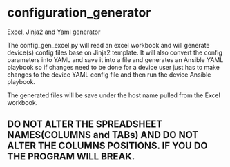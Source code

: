 # configuration_generator
Excel, Jinja2 and Yaml generator

The config_gen_excel.py will read an excel workbook and will generate device(s) config files base on Jinja2 template. It will also convert the config parameters into YAML and save it into a file and generates an Ansible YAML playbook so if changes need to be done for a device user just has to make changes to the device YAML config file and then run the device Ansible playbook.

The generated files will be save under the host name pulled from the Excel workbook.

## DO NOT ALTER THE SPREADSHEET NAMES(COLUMNS and TABs) AND DO NOT ALTER THE COLUMNS POSITIONS. IF YOU DO THE PROGRAM WILL BREAK.
